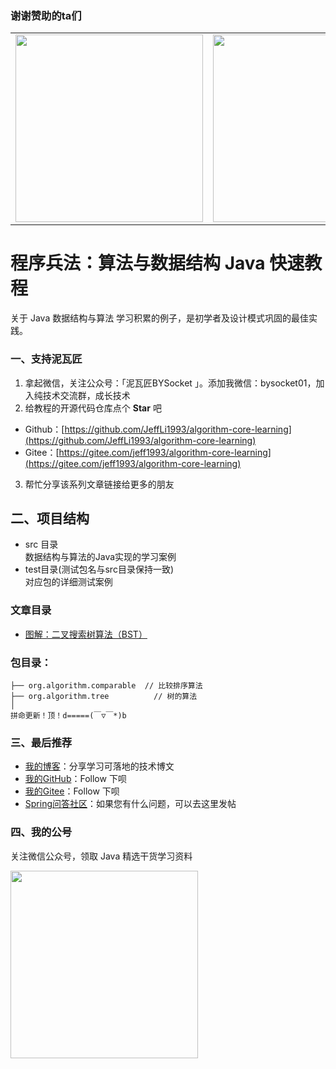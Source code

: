 ### 谢谢赞助的ta们
<table>
      <tbody>
            <tr>
          <td align="center" valign="middle">
            <a href="https://e.coding.net/?utm_source=JeffLi" target="_blank">
              <img width="300" src="https://github.com/dyc87112/SpringBoot-Learning/blob/master/sponsor/git-springboot-sponsor-1-500X166.jpg?raw=true">
            </a>
          </td>
          <td align="center" valign="middle">
            <a href="https://www.aliyun.com/acts/product-section-2019/new-users?userCode=6fxp5l2j" target="_blank">
              <img width="300" src="https://github.com/dyc87112/SpringBoot-Learning/blob/master/sponsor/git-springboot-sponsor-2-300x100.jpg?raw=true">
            </a>
          </td>     
        </tr>
      </tbody>  
</table>

# 程序兵法：算法与数据结构 Java 快速教程
关于 Java 数据结构与算法 学习积累的例子，是初学者及设计模式巩固的最佳实践。

### 一、支持泥瓦匠
1. 拿起微信，关注公众号：「泥瓦匠BYSocket 」。添加我微信：bysocket01，加入纯技术交流群，成长技术
2. 给教程的开源代码仓库点个 **Star** 吧
  * Github：[https://github.com/JeffLi1993/algorithm-core-learning](https://github.com/JeffLi1993/algorithm-core-learning)
  * Gitee：[https://gitee.com/jeff1993/algorithm-core-learning](https://gitee.com/jeff1993/algorithm-core-learning)
3. 帮忙分享该系列文章链接给更多的朋友


## 二、项目结构
- src 目录<br>
数据结构与算法的Java实现的学习案例<br>
- test目录(测试包名与src目录保持一致)<br>
对应包的详细测试案例<br>

### 文章目录
- [图解：二叉搜索树算法（BST）](https://www.bysocket.com/archives/1209/%E5%9B%BE%E8%A7%A3%EF%BC%9A%E4%BA%8C%E5%8F%89%E6%90%9C%E7%B4%A2%E6%A0%91%E7%AE%97%E6%B3%95%EF%BC%88bst%EF%BC%89)

### 包目录：

	├── org.algorithm.comparable  // 比较排序算法	
	├── org.algorithm.tree		    // 树的算法
	│
	拼命更新！顶！d=====(￣▽￣*)b


### 三、最后推荐

- [我的博客](http://www.bysocket.com "我的博客")：分享学习可落地的技术博文
- [我的GitHub](https://github.com/JeffLi1993 "我的GitHub")：Follow 下呗
- [我的Gitee](https://gitee.com/jeff1993 "我的Gitee")：Follow 下呗
- [Spring问答社区](http://www.spring4all.com/ "Spring问答社区")：如果您有什么问题，可以去这里发帖

### 四、我的公号
关注微信公众号，领取 Java 精选干货学习资料

<img width="300" src="http://www.bysocket.com/wp-content/uploads/2017/01/qrcode_for_gh_cd421e7eb7d6_430.jpg">
